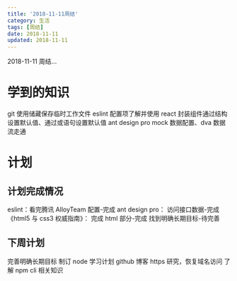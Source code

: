 ```yaml
---
title: '2018-11-11周结'
category: 生活
tags: [周结]
date: 2018-11-11
updated: 2018-11-11
---
```


2018-11-11 周结...

<!-- more -->

# 学到的知识

git 使用储藏保存临时工作文件
eslint 配置项了解并使用
react 封装组件通过结构设置默认值、通过或语句设置默认值
ant design pro mock 数据配置、dva 数据流走通

# 计划

## 计划完成情况

eslint：看完腾讯 AlloyTeam 配置-完成
ant design pro： 访问接口数据-完成
《html5 与 css3 权威指南》： 完成 html 部分-完成
找到明确长期目标-待完善

## 下周计划

完善明确长期目标
制订 node 学习计划
github 博客 https 研究，恢复域名访问
了解 npm cli 相关知识
